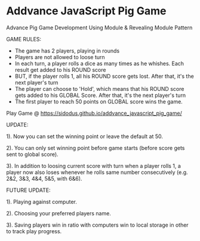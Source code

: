# Addvance JavaScript Pig Game
Advance Pig Game Development Using Module &amp; Revealing Module Pattern


GAME RULES:

- The game has 2 players, playing in rounds
- Players are not allowed to loose turn
- In each turn, a player rolls a dice as many times as he whishes. Each result get added to his ROUND score
- BUT, if the player rolls 1, all his ROUND score gets lost. After that, it's the next player's turn
- The player can choose to 'Hold', which means that his ROUND score gets added to his GLOBAL Score. After that, it's the next player's       turn
- The first player to reach 50 points on GLOBAL score wins the game.

Play Game @ https://sidodus.github.io/addvance_javascript_pig_game/



UPDATE:

1). Now you can set the winning point or leave the default at 50.

2). You can only set winning point before game starts (before score gets sent to global score).

3). In addition to loosing current score with turn when a player rolls 1, a player now also loses whenever he rolls same number consecutively (e.g. 2&2, 3&3, 4&4, 5&5, with 6&6).


FUTURE UPDATE:

1). Playing against computer.

2). Choosing your preferred players name.

3). Saving players win in ratio with computers win to local storage in other to track play progress.

